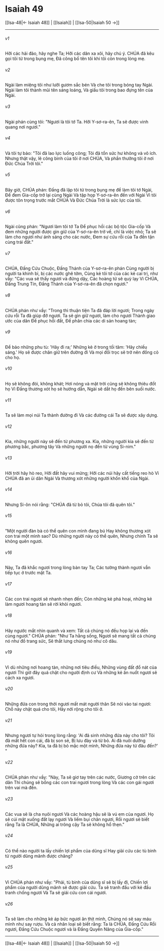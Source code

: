 # Isaiah 49

[[Isa-48|← Isaiah 48]] | [[Isaiah]] | [[Isa-50|Isaiah 50 →]]
***



###### v1 
Hỡi các hải đảo, hãy nghe Ta; Hỡi các dân xa xôi, hãy chú ý. CHÚA đã kêu gọi tôi từ trong bụng mẹ, Đã công bố tên tôi khi tôi còn trong lòng mẹ. 

###### v2 
Ngài làm miệng tôi như lưỡi gươm sắc bén Và che tôi trong bóng tay Ngài. Ngài làm tôi thành mũi tên sáng loáng, Và giấu tôi trong bao đựng tên của Ngài. 

###### v3 
Ngài phán cùng tôi: "Ngươi là tôi tớ Ta. Hỡi Y-sơ-ra-ên, Ta sẽ được vinh quang nơi ngươi." 

###### v4 
Và tôi tự bảo: "Tôi đã lao lực luống công; Tôi đã tổn sức hư không và vô ích. Nhưng thật vậy, lẽ công bình của tôi ở nơi CHÚA, Và phần thưởng tôi ở nơi Đức Chúa Trời tôi." 

###### v5 
Bây giờ, CHÚA phán: Đấng đã lập tôi từ trong bụng mẹ để làm tôi tớ Ngài, Để đem Gia-cốp trở lại cùng Ngài Và tập họp Y-sơ-ra-ên đến với Ngài Vì tôi được tôn trọng trước mắt CHÚA Và Đức Chúa Trời là sức lực của tôi. 

###### v6 
Ngài cũng phán: "Ngươi làm tôi tớ Ta Để phục hồi các bộ tộc Gia-cốp Và đem những người được gìn giữ của Y-sơ-ra-ên trở về, chỉ là việc nhỏ; Ta sẽ làm cho ngươi như ánh sáng cho các nước, Đem sự cứu rỗi của Ta đến tận cùng trái đất." 

###### v7 
CHÚA, Đấng Cứu Chuộc, Đấng Thánh của Y-sơ-ra-ên phán Cùng người bị người ta khinh bỉ, bị các nước ghê tởm, Cùng kẻ tôi tớ của các kẻ cai trị, như vầy: "Các vua sẽ thấy ngươi và đứng dậy, Các hoàng tử sẽ quỳ lạy Vì CHÚA, Đấng Trung Tín, Đấng Thánh của Y-sơ-ra-ên đã chọn ngươi." 

###### v8 
CHÚA phán như vầy: "Trong thì thuận tiện Ta đã đáp lời ngươi; Trong ngày cứu rỗi Ta đã giúp đỡ ngươi. Ta sẽ gìn giữ ngươi, làm cho ngươi Thành giao ước của dân Để phục hồi đất, Để phân chia các di sản hoang tàn; 

###### v9 
Để bảo những phu tù: 'Hãy đi ra;' Những kẻ ở trong tối tăm: 'Hãy chiếu sáng.' Họ sẽ được chăn giữ trên đường đi Và mọi đồi trọc sẽ trở nên đồng cỏ cho họ. 

###### v10 
Họ sẽ không đói, không khát; Hơi nóng và mặt trời cũng sẽ không thiêu đốt họ Vì Đấng thương xót họ sẽ hướng dẫn, Ngài sẽ dắt họ đến bên suối nước. 

###### v11 
Ta sẽ làm mọi núi Ta thành đường đi Và các đường cái Ta sẽ được xây dựng. 

###### v12 
Kìa, những người này sẽ đến từ phương xa. Kìa, những người kia sẽ đến từ phương bắc, phương tây Và những người nọ đến từ vùng Si-nim." 

###### v13 
Hỡi trời hãy hò reo, Hỡi đất hãy vui mừng; Hỡi các núi hãy cất tiếng reo hò Vì CHÚA đã an ủi dân Ngài Và thương xót những người khốn khổ của Ngài. 

###### v14 
Nhưng Si-ôn nói rằng: "CHÚA đã từ bỏ tôi, Chúa tôi đã quên tôi." 

###### v15 
"Một người đàn bà có thể quên con mình đang bú Hay không thương xót con trai một mình sao? Dù những người này có thể quên, Nhưng chính Ta sẽ không quên ngươi. 

###### v16 
Này, Ta đã khắc ngươi trong lòng bàn tay Ta; Các tường thành ngươi vẫn tiếp tục ở trước mặt Ta. 

###### v17 
Các con trai ngươi sẽ nhanh nhẹn đến; Còn những kẻ phá hoại, những kẻ làm ngươi hoang tàn sẽ rời khỏi ngươi. 

###### v18 
Hãy ngước mắt nhìn quanh và xem: Tất cả chúng nó đều họp lại và đến cùng ngươi." CHÚA phán: "Như Ta hằng sống, Ngươi sẽ mang tất cả chúng nó như đồ trang sức, Sẽ thắt lưng chúng nó như cô dâu. 

###### v19 
Vì dù những nơi hoang tàn, những nơi tiêu điều, Những vùng đất đổ nát của ngươi Thì giờ đây quá chật cho người định cư Và những kẻ ăn nuốt ngươi sẽ cách xa ngươi. 

###### v20 
Những đứa con trong thời ngươi mất mát người thân Sẽ nói vào tai ngươi: Chỗ này chật quá cho tôi, Hãy nới rộng cho tôi ở. 

###### v21 
Nhưng ngươi tự hỏi trong lòng rằng: 'Ai đã sinh những đứa này cho tôi? Tôi đã mất hết con cái, đã bị son sẻ, Bị lưu đày và từ bỏ. Ai đã nuôi dưỡng những đứa này? Kìa, ta đã bị bỏ mặc một mình, Những đứa này từ đâu đến?' " 

###### v22 
CHÚA phán như vầy: "Này, Ta sẽ giơ tay trên các nước, Giương cờ trên các dân Thì chúng sẽ bồng các con trai ngươi trong lòng Và các con gái ngươi trên vai mà đến. 

###### v23 
Các vua sẽ là cha nuôi ngươi Và các hoàng hậu sẽ là vú em của ngươi. Họ sẽ cúi mặt xuống đất lạy ngươi Và liếm bụi chân ngươi, Rồi ngươi sẽ biết rằng Ta là CHÚA, Những ai trông cậy Ta sẽ không hổ thẹn." 

###### v24 
Có thể nào người ta lấy chiến lợi phẩm của dũng sĩ Hay giải cứu các tù binh từ người dũng mãnh được chăng? 

###### v25 
Vì CHÚA phán như vầy: "Phải, tù binh của dũng sĩ sẽ bị lấy đi, Chiến lợi phẩm của người dũng mãnh sẽ được giải cứu. Ta sẽ tranh đấu với kẻ đấu tranh chống ngươi Và Ta sẽ giải cứu con cái ngươi. 

###### v26 
Ta sẽ làm cho những kẻ áp bức ngươi ăn thịt mình, Chúng nó sẽ say máu mình như say rượu. Và cả nhân loại sẽ biết rằng: Ta là CHÚA, Đấng Cứu Rỗi ngươi, Đấng Cứu Chuộc ngươi và là Đấng Quyền Năng của Gia-cốp."

***
[[Isa-48|← Isaiah 48]] | [[Isaiah]] | [[Isa-50|Isaiah 50 →]]
